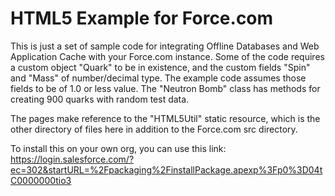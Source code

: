 <H1>HTML5 Example for Force.com</H1>
<P>
This is just a set of sample code for integrating Offline Databases and Web Application Cache with your Force.com instance.  Some of the code requires a custom object "Quark" to be in existence, and the custom fields "Spin" and "Mass" of number/decimal type.  The example code assumes those fields to be of 1.0 or less value.  The "Neutron Bomb" class has methods for creating 900 quarks with random test data.
</P>
<P>
The pages make reference to the "HTML5Util" static resource, which is the other directory of files here in addition to the Force.com src directory.
</P>
<P>
To install this on your own org, you can use this link:
<BR />
<a href="https://login.salesforce.com/?ec=302&startURL=%2Fpackaging%2FinstallPackage.apexp%3Fp0%3D04tC0000000tio3">https://login.salesforce.com/?ec=302&startURL=%2Fpackaging%2FinstallPackage.apexp%3Fp0%3D04tC0000000tio3</a>
</P>